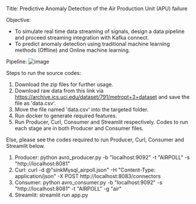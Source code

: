 Title: Predictive Anomaly Detection of the Air Production Unit (APU) failure

Objective: 
- To simulate real time data streaming of signals, design a data pipeline and proceed streaming integration with Kafka connect.
- To predict anomaly detection using traditional machine learning methods (Offline) and Online machine learning.

Pipeline:
![image](https://github.com/bsssgrace/DADS6005-Real-Time_Predictive-Maintenance-Analytics/assets/114140787/33b6fcdf-b816-47e8-b135-cfa046e2a61f)

Steps to run the source codes:

1. Download the zip files for further usage.
2. Download raw data from this link via https://archive.ics.uci.edu/dataset/791/metropt+3+dataset and save the file as 'data.csv'.
3. Move the file named 'data.csv' into the targeted folder.
4. Run docker to generate required features.
5. Run Producer, Curl, Consumer and Streamlit respectively. Codes to run each stage are in both Producer and Consumer files.

Else, please see the codes required to run Producer, Curl, Consumer and Streamlit below.
1. Producer: python avro_producer.py -b "localhost:9092" -t "AIRPOLL" -s "http://localhost:8081"
2. Curl: curl -d @"sinkMysql_airpoll.json" -H "Content-Type: application/json" -X POST http://localhost:8083/connectors
3. Consumer: python avro_consumer.py -b "localhost:9092" -s "http://localhost:8081" -t "AIRPOLL" -g "air"
4. Streamlit: streamlit run app.py
